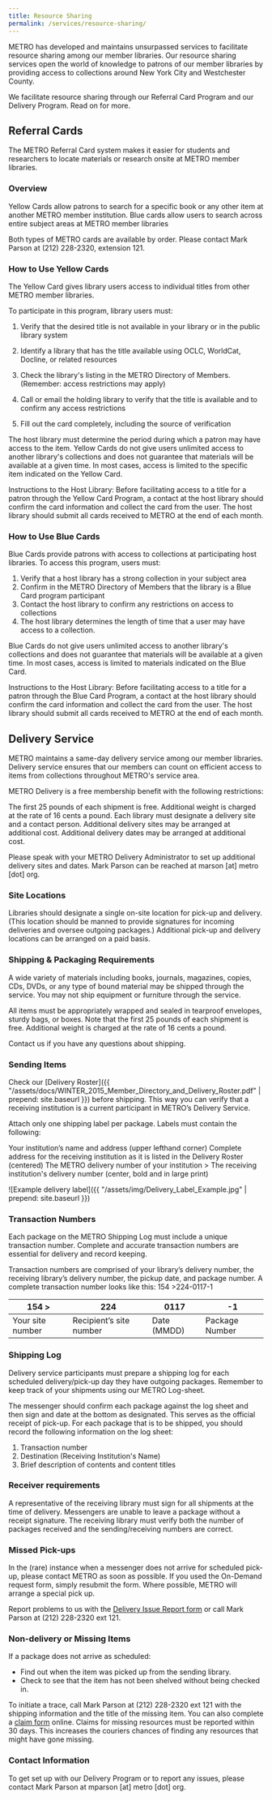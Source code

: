 ```yaml
---
title: Resource Sharing
permalink: /services/resource-sharing/
---
```

METRO has developed and maintains unsurpassed services to facilitate resource sharing among our member libraries. Our resource sharing services open the world of knowledge to patrons of our member libraries by providing access to collections around New York City and Westchester County.

We facilitate resource sharing through our Referral Card Program and our Delivery Program. Read on for more.

## Referral Cards
The METRO Referral Card system makes it easier for students and researchers to locate materials or research onsite at METRO member libraries.

### Overview
Yellow Cards allow patrons to search for a specific book or any other item at another METRO member institution. Blue cards allow users to search across entire subject areas at METRO member libraries

Both types of METRO cards are available by order. Please contact Mark Parson at (212) 228-2320, extension 121.  

### How to Use Yellow Cards
The Yellow Card gives library users access to individual titles from other METRO member libraries. 

To participate in this program, library users must:


  1. Verify that the desired title is not available in your library or in the public library system

  2. Identify a library that has the title available using OCLC, WorldCat, Docline, or related resources

  3. Check the library's listing in the METRO Directory of Members. (Remember: access restrictions may apply)

  4. Call or email the holding library to verify that the title is available and to confirm any access restrictions

  5. Fill out the card completely, including the source of verification


The host library must determine the period during which a patron may have access to the item.
Yellow Cards do not give users unlimited access to another library's collections and does not guarantee that materials will be available at a given time. In most cases, access is limited to the specific item indicated on the Yellow Card.

Instructions to the Host Library: Before facilitating access to a title for a patron through the Yellow Card Program, a contact at the host library should confirm the card information and collect the card from the user. The host library should submit all cards received to METRO at the end of each month.
 
### How to Use Blue Cards
Blue Cards provide patrons with access to collections at participating host libraries. To access this program, users must:

1. Verify that a host library has a strong collection in your subject area
2. Confirm in the METRO Directory of Members that the library is a Blue Card program participant
3. Contact the host library to confirm any restrictions on access to collections
4. The host library determines the length of time that a user may have access to a collection.

Blue Cards do not give users unlimited access to another library's collections and does not guarantee that materials will be available at a given time. In most cases, access is limited to materials indicated on the Blue Card.

Instructions to the Host Library: Before facilitating access to a title for a patron through the Blue Card Program, a contact at the host library should confirm the card information and collect the card from the user. The host library should submit all cards received to METRO at the end of each month.
 
## Delivery Service
METRO maintains a same-day delivery service among our member libraries. Delivery service ensures that our members can count on efficient access to items from collections throughout METRO's service area. 

METRO Delivery is a free membership benefit with the following restrictions:

The first 25 pounds of each shipment is free. Additional weight is charged at the rate of 16 cents a pound.
Each library must designate a delivery site and a contact person. Additional delivery sites may be arranged at additional cost. 
Additional delivery dates may be arranged at additional cost. 

Please speak with your METRO Delivery Administrator to set up additional delivery sites and dates. Mark Parson can be reached at marson [at] metro [dot] org. 

### Site Locations 
Libraries should designate a single on-site location for pick-up and delivery. (This location should be manned to provide signatures for incoming deliveries and oversee outgoing packages.) Additional pick-up and delivery locations can be arranged on a paid basis. 

### Shipping & Packaging Requirements
A wide variety of materials including books, journals, magazines, copies, CDs, DVDs, or any type of bound material may be shipped through the service. You may not ship equipment or furniture through the service. 

All items must be appropriately wrapped and sealed in tearproof envelopes, sturdy bags, or boxes. Note that the first 25 pounds of each shipment is free. Additional weight is charged at the rate of 16 cents a pound.

Contact us if you have any questions about shipping.

### Sending Items
Check our [Delivery Roster]({{ "/assets/docs/WINTER_2015_Member_Directory_and_Delivery_Roster.pdf" | prepend: site.baseurl }}) before shipping. This way you can verify that a receiving institution is a current participant in METRO’s Delivery Service.

Attach only one shipping label per package. Labels must contain the following:

Your institution’s name and address (upper lefthand corner)
Complete address for the receiving institution as it is listed in the Delivery Roster (centered)
The METRO delivery number of your institution > The receiving institution's delivery number (center, bold and in large print)

![Example delivery label]({{ "/assets/img/Delivery_Label_Example.jpg" | prepend: site.baseurl }})

### Transaction Numbers
Each package on the METRO Shipping Log must include a unique transaction number. Complete and accurate transaction numbers are essential for delivery and record keeping.

Transaction numbers are comprised of your library’s delivery number, the receiving library’s delivery number, the pickup date, and package number. A complete transaction number looks like this: 154 >224-0117-1 

| 154 >  | 224  | 0117  | -1  |
|---|---|---|---|
| Your site number | Recipient’s site number | Date (MMDD) | Package Number |

### Shipping Log
Delivery service participants must prepare a shipping log for each scheduled delivery/pick-up day they have outgoing packages. Remember to keep track of your shipments using our METRO Log-sheet.

The messenger should confirm each package against the log sheet and then sign and date at the bottom as designated. This serves as the official receipt of pick-up. For each package that is to be shipped, you should record the following information on the log sheet:

1. Transaction number
2. Destination (Receiving Institution's Name)
3. Brief description of contents and content titles
 
### Receiver requirements
A representative of the receiving library must sign for all shipments at the time of delivery. Messengers are unable to leave a package without a receipt signature. The receiving library must verify both the number of packages received and the sending/receiving numbers are correct.

### Missed Pick-ups
In the (rare) instance when a messenger does not arrive for scheduled pick-up, please contact METRO as soon as possible. If you used the On-Demand request form, simply resubmit the form. Where possible, METRO will arrange a special pick up.

Report problems to us with the [Delivery Issue Report form](https://www.google.com/url?q=https://docs.google.com/forms/d/e/1FAIpQLSc5Y1TVsgJ-BU967wL7bBB8xIaDUf4fS4JhmPHictGhBvfSlQ/viewform&sa=D&ust=1487017912501000&usg=AFQjCNGGNRHXPNJwt1uiWlmxlqU8l8HrJw) or call Mark Parson at (212) 228-2320 ext 121.
 
### Non-delivery or Missing Items
If a package does not arrive as scheduled:

* Find out when the item was picked up from the sending library.
* Check to see that the item has not been shelved without being checked in.

To initiate a trace, call Mark Parson at (212) 228-2320 ext 121 with the shipping information and the title of the missing item. You can also complete a [claim form](https://www.google.com/url?q=https://docs.google.com/a/metro.org/forms/d/e/1FAIpQLSccaa0esq4won1z4sVGBaW6lMO-QQal1dNd7DvHn7jOazXWFw/viewform&sa=D&ust=1487017912503000&usg=AFQjCNFoC7c-eBkf1tLeHuafYaty7E3bQw) online. Claims for missing resources must be reported within 30 days. This increases the couriers chances of finding any resources that might have gone missing. 

### Contact Information
To get set up with our Delivery Program or to report any issues, please contact Mark Parson at mparson [at] metro [dot] org.

